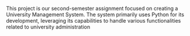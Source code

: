 This project is our second-semester assignment focused on creating a University Management System. 
The system primarily uses Python for its development, leveraging its capabilities to handle various
functionalities related to university administration

